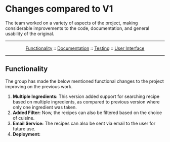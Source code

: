 # Changes compared to V1 

The team worked on a variety of aspects of the project, making considerable improvements to the code, documentation, and general usability of the original.

---

<p align="center">
  <a href="#functionality">Functionality</a>
  ::
  <a href="#documentation">Documentation</a>
  ::
  <a href="#testing">Testing</a>
  ::
  <a href="#user-interface">User Interface</a>
</p>

---

## Functionality
The group has made the below mentioned functional changes to the project improving on the previous work.
1. **Multiple Ingredients:** This version added support for searching recipe based on multiple ingredients, as compared to previous version where only one ingredient was taken.
2. **Added Filter:** Now, the recipes can also be filtered based on the choice of cuisine.
3. **Email Service:** The recipes can also be sent via email to the user for future use.
4. **Deployment:** 
